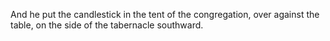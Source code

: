 And he put the candlestick in the tent of the congregation, over against the table, on the side of the tabernacle southward.
